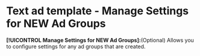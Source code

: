 # Text ad template - Manage Settings for NEW Ad Groups

**[!UICONTROL Manage Settings for NEW Ad Groups]:**(Optional) Allows you to configure settings for any ad groups that are created.
